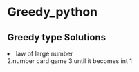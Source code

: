 # Greedy_python

## Greedy type Solutions

<li>law of large number</li>
2.number card game
3.until it becomes int 1
</p>
